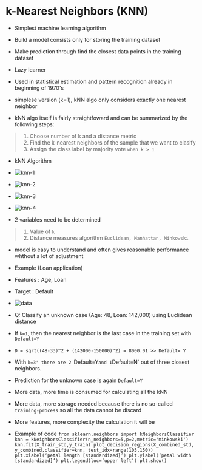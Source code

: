 # k-Nearest Neighbors (KNN)

- Simplest machine learning algorithm
- Build a model consists only for storing the training dataset
- Make prediction through find the closest data points in the training dataset
- Lazy learner
- Used in statistical estimation and pattern recognition already in beginning of 1970's 

- simplese version (k=1), kNN algo only considers exactly one nearest neighbor
- kNN algo itself is fairly straightfoward and can be summarized by the following steps:
> 1. Choose number of k and a distance metric
> 2. Find the k-nearest neighbors of the sample that we want to clasify
> 3. Assign the class label by majority vote `when k > 1`

- kNN Algorithm
- ![knn-1](https://cdn.discordapp.com/attachments/346967448781717505/683847093764358153/unknown.png)
- ![knn-2](https://cdn.discordapp.com/attachments/346967448781717505/683847147539398665/unknown.png)
- ![knn-3](https://cdn.discordapp.com/attachments/346967448781717505/683847189071790247/unknown.png)
- ![knn-4](https://cdn.discordapp.com/attachments/346967448781717505/683847227273379846/unknown.png)

- 2 variables need to be determined
> 1. Value of `k`
> 2. Distance measures algorithm `Euclidean, Manhattan, Minkowski`
- model is easy to understand and often gives reasonable performance whthout a lot of adjustment

- Example (Loan application)
- Features : Age, Loan
- Target : Default

- ![data](https://cdn.discordapp.com/attachments/346967448781717505/683849202102435858/unknown.png)

- Q: Classify an unknown case (Age: 48, Loan: 142,000) using Euclidean distance

- If `k=1`, then the nearest neighbor is the last case in the training set with `Default=Y`
- `D = sqrt((48-33)^2 + (142000-150000)^2) = 8000.01 >> Default= Y`
- With `k=3' there are 2 `Default=Y` and 1 `Default=N` out of three closest neighbors. 
- Prediction for the unknown case is again `Default=Y`

- More data, more time is consumed for calculating all the kNN
- More data, more storage needed because there is no so-called `training-process` so all the data cannot be discard
- More features, more complexity the calculation it will be

- Example of code
`from sklearn.neighbors import kNeighborsClassifier
knn = kNeighborsClassifier(n_neighbors=5,p=2,metric='minkowski')
knn.fit(X_train_std,y_train)
plot_decision_regions(X_combined_std, y_combined,classifier=knn, test_idx=range(105,150))
plt.xlabel(‘petal length [standardized]’)
plt.ylabel(‘petal width [standardized]’)
plt.legend(loc=‘upper left’)
plt.show() 
`
